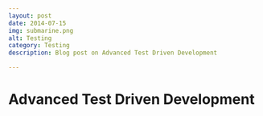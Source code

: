 ```yaml
---
layout: post
date: 2014-07-15
img: submarine.png
alt: Testing
category: Testing
description: Blog post on Advanced Test Driven Development

---
```


# Advanced Test Driven Development
